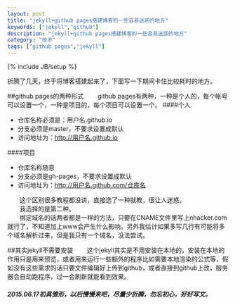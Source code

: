 ```yaml
---
layout: post
title: "jekyll+github pages搭建博客的一些容易迷惑的地方"
keywords: ["jekyll","github"]
description: "jekyll+github pages搭建博客的一些容易迷惑的地方"
category: "技术"
tags: ["github pages","jekyll"]
---
```

{% include JB/setup %}

  折腾了几天，终于将博客搭建起来了，下面写一下期间卡住比较耗时的地方。

##github pages的两种形式
　　github pages有两种，一种是个人的，每个帐号可以设置一个，一种是项目的，每个项目可以设置一个。
####个人
-  仓库名称必须是：用户名.github.io
-  分支必须是master，不要求设置成默认
-  访问地址为：http://用户名.github.io

####项目
-  仓库名称随意
-  分支必须是gh-pages，不要求设置成默认
-  访问地址为：http://用户名.github.com/仓库名

　　这个区别很多教程都没讲，直接选了一种就教，很让人迷惑。  
　　我选择的是第二种。  
　　绑定域名的话两者都是一样的方法，只要在CNAME文件里写上nhacker.com就行了，不知道加上www会产生什么影响。另外我估计如果多写几行有可能将多个域名解析过来，但是我只有一个域名，没法尝试。

##其实jekyll不需要安装
　　这个jekyll其实是不用安装在本地的，安装在本地的作用只是用来预览，或者用来运行一些额外的程序比如需要本地渲染的公式等，假如没有这些需求的话只要文件编辑好上传到github，或者直接到github上改，服务器会自动跑程序，过一会刷新就能看到效果。

  
##### 2015.06.17初具雏形，以后慢慢来吧，尽量少折腾，勿忘初心，好好写文。